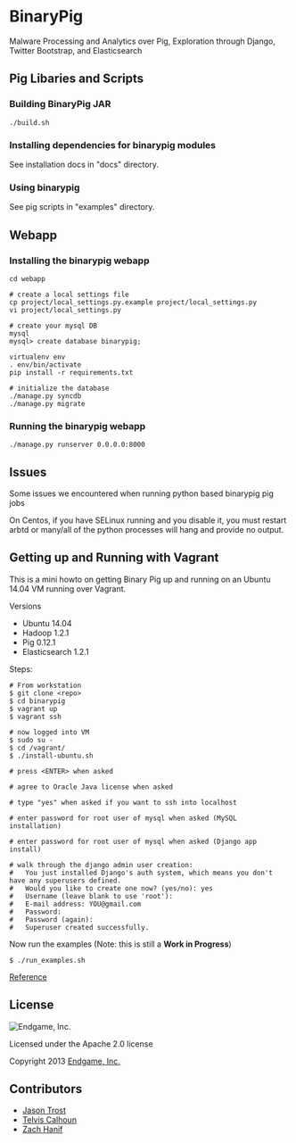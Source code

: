 BinaryPig
========

Malware Processing and Analytics over Pig, Exploration through Django, Twitter Bootstrap, and Elasticsearch

## Pig Libaries and Scripts

### Building BinaryPig JAR

    ./build.sh

### Installing dependencies for binarypig modules

See installation docs in "docs" directory.

### Using binarypig

See pig scripts in "examples" directory.

## Webapp

### Installing the binarypig webapp

    cd webapp

    # create a local settings file
    cp project/local_settings.py.example project/local_settings.py
    vi project/local_settings.py

    # create your mysql DB
    mysql
    mysql> create database binarypig;

    virtualenv env
    . env/bin/activate
    pip install -r requirements.txt

    # initialize the database
    ./manage.py syncdb
    ./manage.py migrate

### Running the binarypig webapp

    ./manage.py runserver 0.0.0.0:8000

## Issues

Some issues we encountered when running python based binarypig pig jobs

On Centos, if you have SELinux running and you disable it, you must restart arbtd or many/all of
the python processes will hang and provide no output.

## Getting up and Running with Vagrant

This is a mini howto on getting Binary Pig up and running on an Ubuntu 14.04 VM running over Vagrant.

Versions
 - Ubuntu 14.04
 - Hadoop 1.2.1
 - Pig 0.12.1
 - Elasticsearch 1.2.1

Steps:

    # From workstation
    $ git clone <repo>
    $ cd binarypig
    $ vagrant up
    $ vagrant ssh

    # now logged into VM
    $ sudo su - 
    $ cd /vagrant/
    $ ./install-ubuntu.sh

    # press <ENTER> when asked

    # agree to Oracle Java license when asked
    
    # type "yes" when asked if you want to ssh into localhost

    # enter password for root user of mysql when asked (MySQL installation)

    # enter password for root user of mysql when asked (Django app install)

    # walk through the django admin user creation:
    #   You just installed Django's auth system, which means you don't have any superusers defined.
    #   Would you like to create one now? (yes/no): yes
    #   Username (leave blank to use 'root'): 
    #   E-mail address: YOU@gmail.com
    #   Password: 
    #   Password (again): 
    #   Superuser created successfully.

Now run the examples (Note: this is still a **Work in Progress**)

    $ ./run_examples.sh


[Reference](http://stackoverflow.com/questions/13790475/python-wont-exit-when-called-with-absolute-path-from-cron-or-subshell)

## License

![Endgame, Inc.](http://www.endgame.com/images/navlogo.png)

Licensed under the Apache 2.0 license

Copyright 2013 [Endgame, Inc.](http://www.endgame.com/)

## Contributors

 - [Jason Trost](https://github.com/jt6211/)
 - [Telvis Calhoun](https://github.com/telvis07/)
 - [Zach Hanif](https://github.com/zhanif3/)
